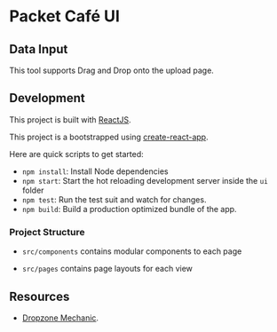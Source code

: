 # Packet Café UI

## Data Input

This tool supports Drag and Drop onto the upload page.

## Development

This project is built with [ReactJS](https://reactjs.org).

This project is a bootstrapped using [create-react-app](https://github.com/facebook/create-react-app).

Here are quick scripts to get started:

- `npm install`: Install Node dependencies
- `npm start`: Start the hot reloading development server inside the `ui` folder
- `npm test`: Run the test suit and watch for changes.
- `npm build`: Build a production optimized bundle of the app.

### Project Structure

- `src/components` contains modular components to each page

- `src/pages` contains page layouts for each view

## Resources
- [Dropzone Mechanic](https://malcoded.com/posts/react-dropzone/).
